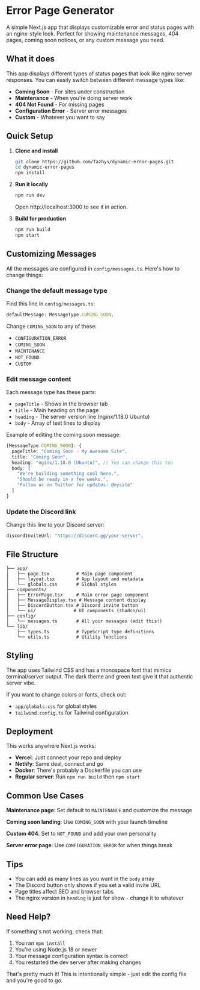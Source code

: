 # Error Page Generator

A simple Next.js app that displays customizable error and status pages with an nginx-style look. Perfect for showing maintenance messages, 404 pages, coming soon notices, or any custom message you need.

## What it does

This app displays different types of status pages that look like nginx server responses. You can easily switch between different message types like:

- **Coming Soon** - For sites under construction
- **Maintenance** - When you're doing server work  
- **404 Not Found** - For missing pages
- **Configuration Error** - Server error messages
- **Custom** - Whatever you want to say

## Quick Setup

1. **Clone and install**
   ```bash
   git clone https://github.com/Tazhys/dynamic-error-pages.git
   cd dynamic-error-pages
   npm install
   ```

2. **Run it locally**
   ```bash
   npm run dev
   ```
   Open http://localhost:3000 to see it in action.

3. **Build for production**
   ```bash
   npm run build
   npm start
   ```

## Customizing Messages

All the messages are configured in `config/messages.ts`. Here's how to change things:

### Change the default message type

Find this line in `config/messages.ts`:
```typescript
defaultMessage: MessageType.COMING_SOON,
```

Change `COMING_SOON` to any of these:
- `CONFIGURATION_ERROR`
- `COMING_SOON` 
- `MAINTENANCE`
- `NOT_FOUND`
- `CUSTOM`

### Edit message content

Each message type has these parts:
- `pageTitle` - Shows in the browser tab
- `title` - Main heading on the page
- `heading` - The server version line (nginx/1.18.0 Ubuntu)
- `body` - Array of text lines to display

Example of editing the coming soon message:
```typescript
[MessageType.COMING_SOON]: {
  pageTitle: "Coming Soon - My Awesome Site",
  title: "Coming Soon",
  heading: "nginx/1.18.0 (Ubuntu)", // You can change this too
  body: [
    "We're building something cool here.",
    "Should be ready in a few weeks.",
    "Follow us on Twitter for updates: @mysite"
  ]
}
```

### Update the Discord link

Change this line to your Discord server:
```typescript
discordInviteUrl: "https://discord.gg/your-server",
```

## File Structure

```
├── app/
│   ├── page.tsx          # Main page component
│   ├── layout.tsx        # App layout and metadata
│   └── globals.css       # Global styles
├── components/
│   ├── ErrorPage.tsx     # Main error page component
│   ├── MessageDisplay.tsx # Message content display
│   ├── DiscordButton.tsx # Discord invite button
│   └── ui/              # UI components (shadcn/ui)
├── config/
│   └── messages.ts       # All your messages (edit this!)
└── lib/
    ├── types.ts          # TypeScript type definitions
    └── utils.ts          # Utility functions
```

## Styling

The app uses Tailwind CSS and has a monospace font that mimics terminal/server output. The dark theme and green text give it that authentic server vibe.

If you want to change colors or fonts, check out:
- `app/globals.css` for global styles
- `tailwind.config.ts` for Tailwind configuration

## Deployment

This works anywhere Next.js works:

- **Vercel**: Just connect your repo and deploy
- **Netlify**: Same deal, connect and go
- **Docker**: There's probably a Dockerfile you can use
- **Regular server**: Run `npm run build` then `npm start`

## Common Use Cases

**Maintenance page**: Set default to `MAINTENANCE` and customize the message

**Coming soon landing**: Use `COMING_SOON` with your launch timeline

**Custom 404**: Set to `NOT_FOUND` and add your own personality

**Server error page**: Use `CONFIGURATION_ERROR` for when things break

## Tips

- You can add as many lines as you want in the `body` array
- The Discord button only shows if you set a valid invite URL
- Page titles affect SEO and browser tabs
- The nginx version in `heading` is just for show - change it to whatever

## Need Help?

If something's not working, check that:
1. You ran `npm install`
2. You're using Node.js 18 or newer
3. Your message configuration syntax is correct
4. You restarted the dev server after making changes

That's pretty much it! This is intentionally simple - just edit the config file and you're good to go. 